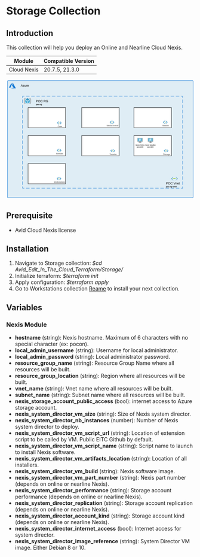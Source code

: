 # Storage Collection

## Introduction

This collection will help you deploy an Online and Nearline Cloud Nexis. 

| Module | Compatible Version|
|--------|-------------------|
| Cloud Nexis | 20.7.5, 21.3.0 |

![current + Next Version](./storage.png)

## Prerequisite

- Avid Cloud Nexis license

## Installation 

1. Navigate to Storage collection: *$cd Avid_Edit_In_The_Cloud_Terraform/Storage/*
1. Initialize terraform: *$terraform init*
1. Apply configuration: *$terraform apply*
1. Go to Workstations collection [Reame](https://github.com/avid-technology/VideoEditorialInTheCloud/tree/master/Avid_Edit_In_The_Cloud_Terraform/Workstations) to install your next collection. 

## Variables

### Nexis Module

- **hostname** (string): Nexis hostname. Maximum of 6 characters with no special character (ex: pocon).
- **local_admin_username** (string): Username for local administrator.              
- **local_admin_password** (string): Local administrator password.
- **resource_group_name** (string): Resource Group Name where all resources will be built.
- **resource_group_location** (string): Region where all resources will be built.
- **vnet_name** (string): Vnet name where all resources will be built. 
- **subnet_name** (string): Subnet name where all resources will be built. 
- **nexis_storage_account_public_access** (bool): internet access to Azure storage account.
- **nexis_system_director_vm_size** (string): Size of Nexis system director.
- **nexis_system_director_nb_instances** (number): Number of Nexis system director to deploy.
- **nexis_system_director_vm_script_url** (string): Location of extension script to be called by VM. Public EITC Github by default.
- **nexis_system_director_vm_script_name** (string): Script name to launch to install Nexis software.
- **nexis_system_director_vm_artifacts_location** (string): Location of all installers.
- **nexis_system_director_vm_build** (string): Nexis software image.
- **nexis_system_director_vm_part_number** (string): Nexis part number (depends on online or nearline Nexis). 
- **nexis_system_director_performance** (string): Storage account performance (depends on online or nearline Nexis). 
- **nexis_system_director_replication** (string): Storage account replication (depends on online or nearline Nexis).
- **nexis_system_director_account_kind** (string): Storage account kind (depends on online or nearline Nexis).
- **nexis_system_director_internet_access** (bool): Internet access for system director.
- **nexis_system_director_image_reference** (string): System Director VM image. Either Debian 8 or 10.
